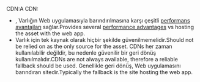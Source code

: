 <span data-ttu-id="14997-101">CDN:</span><span class="sxs-lookup"><span data-stu-id="14997-101">A CDN:</span></span>

* <span data-ttu-id="14997-102">, Varlığın Web uygulamasıyla barındırılmasına karşı çeşitli [performans avantajları](/office365/enterprise/content-delivery-networks#how-do-cdns-make-services-work-faster) sağlar.</span><span class="sxs-lookup"><span data-stu-id="14997-102">Provides several [performance advantages](/office365/enterprise/content-delivery-networks#how-do-cdns-make-services-work-faster) vs hosting the asset with the web app.</span></span>
* <span data-ttu-id="14997-103">Varlık için tek kaynak olarak hiçbir şekilde güvenilmemelidir.</span><span class="sxs-lookup"><span data-stu-id="14997-103">Should not be relied on as the only source for the asset.</span></span> <span data-ttu-id="14997-104">CDNs her zaman kullanılabilir değildir, bu nedenle güvenilir bir geri dönüş kullanılmalıdır.</span><span class="sxs-lookup"><span data-stu-id="14997-104">CDNs are not always available, therefore a reliable fallback should be used.</span></span> <span data-ttu-id="14997-105">Genellikle geri dönüş, Web uygulamasını barındıran sitedir.</span><span class="sxs-lookup"><span data-stu-id="14997-105">Typically the fallback is the site hosting the web app.</span></span>